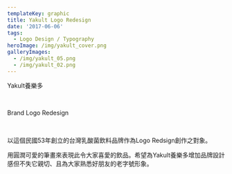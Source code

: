 ```yaml
---
templateKey: graphic
title: Yakult Logo Redesign
date: '2017-06-06'
tags:
  - Logo Design / Typography
heroImage: /img/yakult_cover.png
galleryImages:
  - /img/yakult_05.png
  - /img/yakult_02.png
---
```

Yakult養樂多 

<br/>

Brand Logo Redesign

<br/>

以這個民國53年創立的台灣乳酸菌飲料品牌作為Logo Redsign創作之對象。

用圓潤可愛的筆畫來表現此令大家喜愛的飲品。希望為Yakult養樂多增加品牌設計感但不失它親切、且為大家熟悉好朋友的老字號形象。
